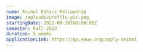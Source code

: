 ```yaml
---
name: Animal Ethics Fellowship
image: /uploads/profile-pic.png
startingDate: 2022-09-26T00:00:00Z
semester: Fall 2022
duration: 5 weeks
applicationLink: https://go.eauw.org/apply-animal
---
```

